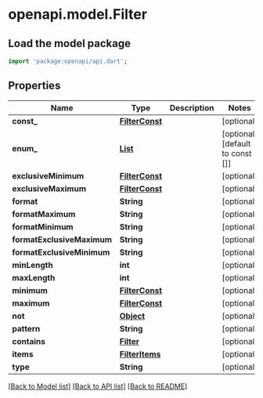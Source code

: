 # openapi.model.Filter

## Load the model package

```dart
import 'package:openapi/api.dart';
```

## Properties

| Name                       | Type                                    | Description | Notes                            |
| -------------------------- | --------------------------------------- | ----------- | -------------------------------- |
| **const\_**                | [**FilterConst**](FilterConst.md)       |             | [optional]                       |
| **enum\_**                 | [**List<FilterConst>**](FilterConst.md) |             | [optional] [default to const []] |
| **exclusiveMinimum**       | [**FilterConst**](FilterConst.md)       |             | [optional]                       |
| **exclusiveMaximum**       | [**FilterConst**](FilterConst.md)       |             | [optional]                       |
| **format**                 | **String**                              |             | [optional]                       |
| **formatMaximum**          | **String**                              |             | [optional]                       |
| **formatMinimum**          | **String**                              |             | [optional]                       |
| **formatExclusiveMaximum** | **String**                              |             | [optional]                       |
| **formatExclusiveMinimum** | **String**                              |             | [optional]                       |
| **minLength**              | **int**                                 |             | [optional]                       |
| **maxLength**              | **int**                                 |             | [optional]                       |
| **minimum**                | [**FilterConst**](FilterConst.md)       |             | [optional]                       |
| **maximum**                | [**FilterConst**](FilterConst.md)       |             | [optional]                       |
| **not**                    | [**Object**](.md)                       |             | [optional]                       |
| **pattern**                | **String**                              |             | [optional]                       |
| **contains**               | [**Filter**](Filter.md)                 |             | [optional]                       |
| **items**                  | [**FilterItems**](FilterItems.md)       |             | [optional]                       |
| **type**                   | **String**                              |             | [optional]                       |

[[Back to Model list]](../README.md#documentation-for-models) [[Back to API list]](../README.md#documentation-for-api-endpoints) [[Back to README]](../README.md)
